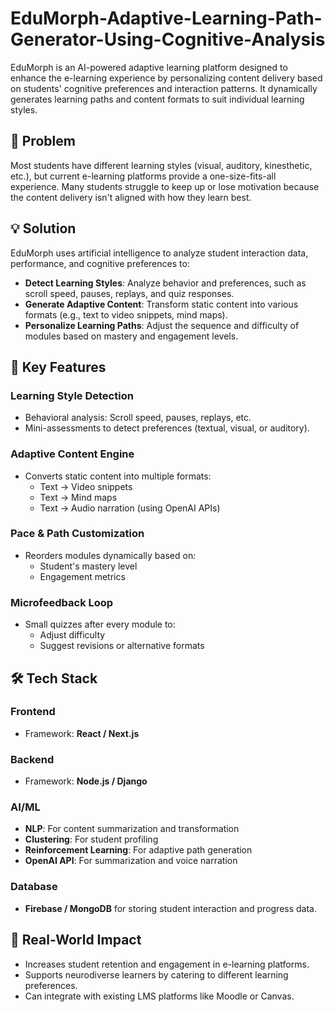 # EduMorph-Adaptive-Learning-Path-Generator-Using-Cognitive-Analysis
EduMorph is an AI-powered adaptive learning platform designed to enhance the e-learning experience by personalizing content delivery based on students' cognitive preferences and interaction patterns. It dynamically generates learning paths and content formats to suit individual learning styles.

## 🧠 Problem
Most students have different learning styles (visual, auditory, kinesthetic, etc.), but current e-learning platforms provide a one-size-fits-all experience. Many students struggle to keep up or lose motivation because the content delivery isn't aligned with how they learn best.

## 💡 Solution
EduMorph uses artificial intelligence to analyze student interaction data, performance, and cognitive preferences to:
- **Detect Learning Styles**: Analyze behavior and preferences, such as scroll speed, pauses, replays, and quiz responses.
- **Generate Adaptive Content**: Transform static content into various formats (e.g., text to video snippets, mind maps).
- **Personalize Learning Paths**: Adjust the sequence and difficulty of modules based on mastery and engagement levels.

## 🔧 Key Features
### Learning Style Detection
- Behavioral analysis: Scroll speed, pauses, replays, etc.
- Mini-assessments to detect preferences (textual, visual, or auditory).
### Adaptive Content Engine
- Converts static content into multiple formats:
  - Text → Video snippets
  - Text → Mind maps
  - Text → Audio narration (using OpenAI APIs)
### Pace & Path Customization
- Reorders modules dynamically based on:
  - Student's mastery level
  - Engagement metrics
### Microfeedback Loop
- Small quizzes after every module to:
  - Adjust difficulty
  - Suggest revisions or alternative formats

## 🛠️ Tech Stack
### Frontend
- Framework: **React / Next.js**
### Backend
- Framework: **Node.js / Django**

### AI/ML
- **NLP**: For content summarization and transformation
- **Clustering**: For student profiling
- **Reinforcement Learning**: For adaptive path generation
- **OpenAI API**: For summarization and voice narration

### Database
- **Firebase / MongoDB** for storing student interaction and progress data.

## 🚀 Real-World Impact
- Increases student retention and engagement in e-learning platforms.
- Supports neurodiverse learners by catering to different learning preferences.
- Can integrate with existing LMS platforms like Moodle or Canvas.
